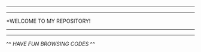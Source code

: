 ----------------------------------------
 
----------------------------------------
  
  *WELCOME TO MY REPOSITORY! 
  
----------------------------------------

----------------------------------------
^^ _HAVE FUN BROWSING CODES_  ^^
